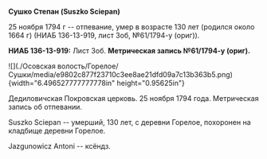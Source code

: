**Сушко Степан (Suszko Sciepan)**

25 ноября 1794 г -- отпевание, умер в возрасте 130 лет (родился около
1664 г) (НИАБ 136-13-919, лист 3об, №61/1794-у (ориг)).

**НИАБ 136-13-919:** Лист 3об. **Метрическая запись №61/1794-у (ориг).**

![](./Осовская волость/Горелое/Сушки/media/e9802c877f23710c3ee8ae21dfd09a7c13b363b5.png){width="6.496527777777778in"
height="0.95625in"}

Дедиловичская Покровская церковь. 25 ноября 1794 года. Метрическая
запись об отпевании.

Suszko Sciepan -- умерший, 130 лет, с деревни Горелое, похоронен на
кладбище деревни Горелое.

Jazgunowicz Antoni -- ксёндз.
